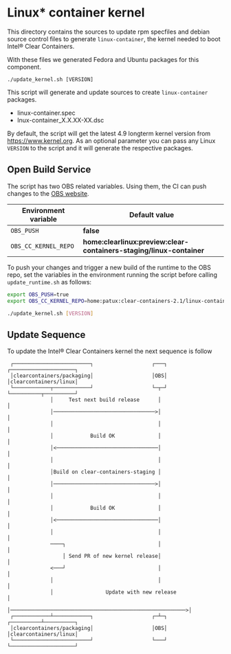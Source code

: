 # Linux\* container kernel

This directory contains the sources to update rpm specfiles and debian source
control files to generate ``linux-container``, the kernel needed to boot 
Intel® Clear Containers.

With these files we generated Fedora and Ubuntu packages for this component.

``./update_kernel.sh [VERSION]``


This script will generate and update sources to create ``linux-container``
packages.

  * linux-container.spec
  * lnux-container_X.X.XX-XX.dsc

By default, the script will get the latest 4.9 longterm kernel version from
https://www.kernel.org. As an optional parameter you can pass any Linux
``VERSION`` to the script and it will generate the respective packages.

## Open Build Service

The script has two OBS related variables. Using them, the CI can push changes
to the [OBS website](https://build.opensuse.org/).

Environment variable | Default value
---------------------|--------------
``OBS_PUSH``           | **false**
``OBS_CC_KERNEL_REPO`` | **home:clearlinux:preview:clear-containers-staging/linux-container**

To push your changes and trigger a new build of the runtime to the OBS repo,
set the variables in the environment running the script before calling
``update_runtime.sh`` as follows:

```bash
export OBS_PUSH=true
export OBS_CC_KERNEL_REPO=home:patux:clear-containers-2.1/linux-container

./update_kernel.sh [VERSION]
```

## Update Sequence

To update the Intel® Clear Containers kernel the next sequence is follow

     ┌─────────────────────────┐                   ┌───┐          ┌─────────────────────┐
     │clearcontainers/packaging│                   │OBS│          │clearcontainers/linux│
     └────────────┬────────────┘                   └─┬─┘          └──────────┬──────────┘
                  │     Test next build release      │                       │           
                  │─────────────────────────────────>│                       │           
                  │                                  │                       │           
                  │            Build OK              │                       │           
                  │<─────────────────────────────────│                       │           
                  │                                  │                       │           
                  │Build on clear-containers-staging │                       │           
                  │─────────────────────────────────>│                       │           
                  │                                  │                       │           
                  │            Build OK              │                       │           
                  │<─────────────────────────────────│                       │           
                  │                                  │                       │           
                  ────┐                              │                       │           
                      │ Send PR of new kernel release│                       │           
                  <───┘                              │                       │           
                  │                                  │                       │           
                  │                 Update with new release                  │           
                  │─────────────────────────────────────────────────────────>│           
     ┌────────────┴────────────┐                   ┌─┴─┐          ┌──────────┴──────────┐
     │clearcontainers/packaging│                   │OBS│          │clearcontainers/linux│
     └─────────────────────────┘                   └───┘          └─────────────────────┘
